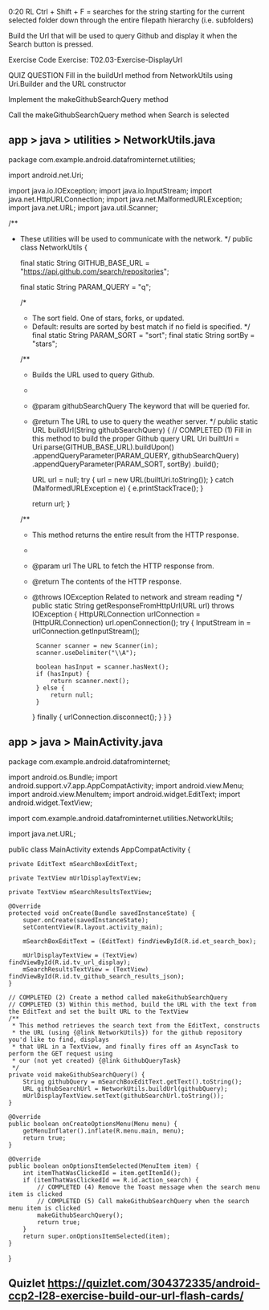 0:20 RL Ctrl + Shift + F = searches for the string starting for the current selected folder down through the entire filepath hierarchy (i.e. subfolders) 

Build the Url that will be used to query Github and display it when the Search button is pressed.

Exercise Code
Exercise: T02.03-Exercise-DisplayUrl

QUIZ QUESTION
Fill in the buildUrl method from NetworkUtils using Uri.Builder and the URL constructor

Implement the makeGithubSearchQuery method

Call the makeGithubSearchQuery method when Search is selected

## app > java > utilities > NetworkUtils.java

package com.example.android.datafrominternet.utilities;

import android.net.Uri;

import java.io.IOException;
import java.io.InputStream;
import java.net.HttpURLConnection;
import java.net.MalformedURLException;
import java.net.URL;
import java.util.Scanner;

/**
 * These utilities will be used to communicate with the network.
 */
public class NetworkUtils {

    final static String GITHUB_BASE_URL =
            "https://api.github.com/search/repositories";

    final static String PARAM_QUERY = "q";

    /*
     * The sort field. One of stars, forks, or updated.
     * Default: results are sorted by best match if no field is specified.
     */
    final static String PARAM_SORT = "sort";
    final static String sortBy = "stars";

    /**
     * Builds the URL used to query Github.
     *
     * @param githubSearchQuery The keyword that will be queried for.
     * @return The URL to use to query the weather server.
     */
    public static URL buildUrl(String githubSearchQuery) {
        // COMPLETED (1) Fill in this method to build the proper Github query URL
        Uri builtUri = Uri.parse(GITHUB_BASE_URL).buildUpon()
                .appendQueryParameter(PARAM_QUERY, githubSearchQuery)
                .appendQueryParameter(PARAM_SORT, sortBy)
                .build();

        URL url = null;
        try {
            url = new URL(builtUri.toString());
        } catch (MalformedURLException e) {
            e.printStackTrace();
        }

        return url;
    }

    /**
     * This method returns the entire result from the HTTP response.
     *
     * @param url The URL to fetch the HTTP response from.
     * @return The contents of the HTTP response.
     * @throws IOException Related to network and stream reading
     */
    public static String getResponseFromHttpUrl(URL url) throws IOException {
        HttpURLConnection urlConnection = (HttpURLConnection) url.openConnection();
        try {
            InputStream in = urlConnection.getInputStream();

            Scanner scanner = new Scanner(in);
            scanner.useDelimiter("\\A");

            boolean hasInput = scanner.hasNext();
            if (hasInput) {
                return scanner.next();
            } else {
                return null;
            }
        } finally {
            urlConnection.disconnect();
        }
    }
}


## app > java > MainActivity.java

package com.example.android.datafrominternet;

import android.os.Bundle;
import android.support.v7.app.AppCompatActivity;
import android.view.Menu;
import android.view.MenuItem;
import android.widget.EditText;
import android.widget.TextView;

import com.example.android.datafrominternet.utilities.NetworkUtils;

import java.net.URL;

public class MainActivity extends AppCompatActivity {

    private EditText mSearchBoxEditText;

    private TextView mUrlDisplayTextView;

    private TextView mSearchResultsTextView;

    @Override
    protected void onCreate(Bundle savedInstanceState) {
        super.onCreate(savedInstanceState);
        setContentView(R.layout.activity_main);

        mSearchBoxEditText = (EditText) findViewById(R.id.et_search_box);

        mUrlDisplayTextView = (TextView) findViewById(R.id.tv_url_display);
        mSearchResultsTextView = (TextView) findViewById(R.id.tv_github_search_results_json);
    }

    // COMPLETED (2) Create a method called makeGithubSearchQuery
    // COMPLETED (3) Within this method, build the URL with the text from the EditText and set the built URL to the TextView
    /**
     * This method retrieves the search text from the EditText, constructs
     * the URL (using {@link NetworkUtils}) for the github repository you'd like to find, displays
     * that URL in a TextView, and finally fires off an AsyncTask to perform the GET request using
     * our (not yet created) {@link GithubQueryTask}
     */
    private void makeGithubSearchQuery() {
        String githubQuery = mSearchBoxEditText.getText().toString();
        URL githubSearchUrl = NetworkUtils.buildUrl(githubQuery);
        mUrlDisplayTextView.setText(githubSearchUrl.toString());
    }

    @Override
    public boolean onCreateOptionsMenu(Menu menu) {
        getMenuInflater().inflate(R.menu.main, menu);
        return true;
    }

    @Override
    public boolean onOptionsItemSelected(MenuItem item) {
        int itemThatWasClickedId = item.getItemId();
        if (itemThatWasClickedId == R.id.action_search) {
            // COMPLETED (4) Remove the Toast message when the search menu item is clicked
            // COMPLETED (5) Call makeGithubSearchQuery when the search menu item is clicked
            makeGithubSearchQuery();
            return true;
        }
        return super.onOptionsItemSelected(item);
    }
}



## Quizlet  https://quizlet.com/304372335/android-ccp2-l28-exercise-build-our-url-flash-cards/





